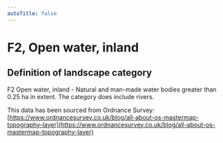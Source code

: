 ```yaml
---
autoTitle: false
---
```


# F2, Open water, inland
## Definition of landscape category

F2 Open water, inland - Natural and man-made water bodies greater than 0.25 ha in extent. The category does include rivers.

This data has been sourced from Ordnance Survey: [https://www.ordnancesurvey.co.uk/blog/all-about-os-mastermap-topography-layer](https://www.ordnancesurvey.co.uk/blog/all-about-os-mastermap-topography-layer)